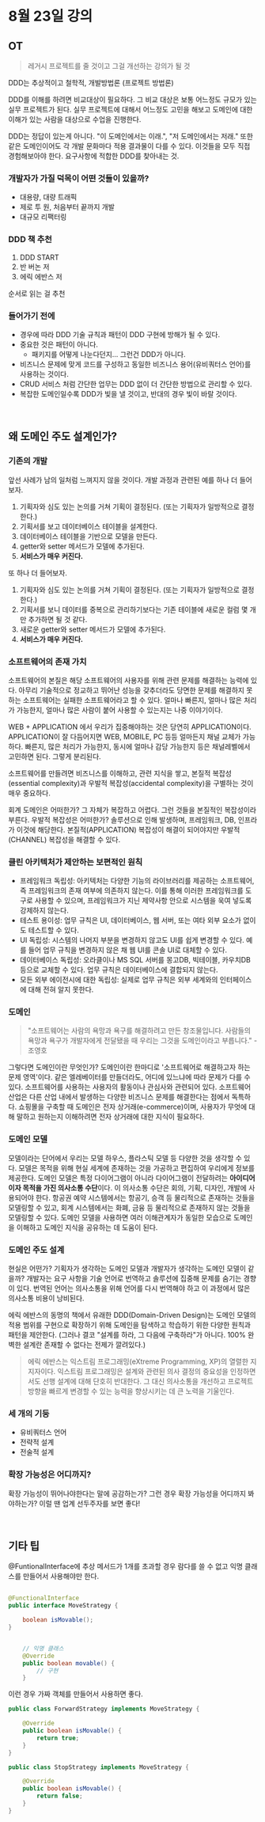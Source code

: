 # 8월 23일 강의

## OT

> 레거시 프로젝트를 줄 것이고 그걸 개선하는 강의가 될 것

DDD는 추상적이고 철학적, 개발방법론 (프로젝트 방법론)

DDD를 이해를 하려면 비교대상이 필요하다.
그 비교 대상은 보통 어느정도 규모가 있는 실무 프로젝트가 된다.
실무 프로젝트에 대해서 어느정도 고민을 해보고 도메인에 대한 이해가 있는 사람을
대상으로 수업을 진행한다.

DDD는 정답이 있는게 아니다.
"이 도메인에서는 이래.", "저 도메인에서는 저래."
또한 같은 도메인이어도 각 개발 문화마다 적용 결과물이 다를 수 있다.
이것들을 모두 직접 경험해보아야 한다.
요구사항에 적합한 DDD를 찾아내는 것.

### 개발자가 가질 덕목이 어떤 것들이 있을까?

- 대용량, 대량 트래픽
- 제로 투 원, 처음부터 끝까지 개발
- 대규모 리팩터링

### DDD 책 추천

1. DDD START
2. 반 버논 저
3. 에릭 에반스 저

순서로 읽는 걸 추천

### 들어가기 전에

- 경우에 따라 DDD 기술 규칙과 패턴이 DDD 구현에 방해가 될 수 있다.
- 중요한 것은 패턴이 아니다.
    - 패키지를 어떻게 나눈다던지... 그런건 DDD가 아니다.
- 비즈니스 문제에 맞게 코드를 구성하고 동일한 비즈니스 용어(유비쿼터스 언어)를 사용하는 것이다.
- CRUD 서비스 처럼 간단한 업무는 DDD 없이 더 간단한 방법으로 관리할 수 있다.
- 복잡한 도메인일수록 DDD가 빛을 낼 것이고, 반대의 경우 빛이 바랄 것이다.

<br>

## 왜 도메인 주도 설계인가?

### 기존의 개발

앞선 사례가 남의 일처럼 느껴지지 않을 것이다. 개발 과정과 관련된 예를 하나 더 들어보자.

1. 기획자와 심도 있는 논의를 거쳐 기획이 결정된다. (또는 기획자가 일방적으로 결정한다.)
2. 기획서를 보고 데이터베이스 테이블을 설계한다.
3. 데이터베이스 테이블을 기반으로 모델을 만든다.
4. getter와 setter 메서드가 모델에 추가된다.
5. **서비스가 매우 커진다.**

또 하나 더 들어보자.

1. 기획자와 심도 있는 논의를 거쳐 기획이 결정된다. (또는 기획자가 일방적으로 결정한다.)
2. 기획서를 보니 데이터를 중복으로 관리하기보다는 기존 테이블에 새로운 컬럼 몇 개만 추가하면 될 것 같다.
3. 새로운 getter와 setter 메서드가 모델에 추가된다.
4. **서비스가 매우 커진다.**

### 소프트웨어의 존재 가치

소프트웨어의 본질은 해당 소프트웨어의 사용자를 위해 관련 문제를 해결하는 능력에 있다.
아무리 기술적으로 정교하고 뛰어난 성능을 갖추더라도 당면한 문제를 해결하지 못하는 소프트웨어는
실패한 소프트웨어라고 할 수 있다. 얼마나 빠른지, 얼마나 많은 처리가 가능한지, 얼마나 많은 사람이 붙어
사용할 수 있는지는 나중 이야기이다.

WEB + APPLICATION 에서 우리가 집중해야하는 것은 당연히 APPLICATION이다.
APPLICATION이 잘 다듬어지면 WEB, MOBILE, PC 등등 얼마든지 채널 교체가 가능하다.
빠른지, 많은 처리가 가능한지, 동시에 얼마나 감당 가능한지 등은 채널레벨에서 고민하면 된다.
그렇게 분리된다.

소프트웨어를 만들려면 비즈니스를 이해하고, 관련 지식을 쌓고, 본질적 복잡성(essential complexity)과
우발적 복잡성(accidental complexity)을 구별하는 것이 매우 중요하다.

회계 도메인은 어떠한가? 그 자체가 복잡하고 어렵다. 그런 것들을 본질적인 복잡성이라 부른다.
우발적 복잡성은 어떠한가? 솔루션으로 인해 발생하며, 프레임워크, DB, 인프라가 이것에 해당한다.
본질적(APPLICATION) 복잡성이 해결이 되어야지만 우발적(CHANNEL) 복잡성을 해결할 수 있다.

### 클린 아키텍처가 제안하는 보편적인 원칙

- 프레임워크 독립성: 아키텍처는 다양한 기능의 라이브러리를 제공하는 소프트웨어, 즉 프레임워크의 존재 여부에 의존하지 않는다. 이를 통해 이러한 프레임워크를 도구로 사용할 수
  있으며, 프레임워크가 지닌 제약사항 안으로 시스템을 욱여 넣도록 강제하지 않는다.
- 테스트 용이성: 업무 규칙은 UI, 데이터베이스, 웹 서버, 또는 여타 외부 요소가 없이도 테스트할 수 있다.
- UI 독립성: 시스템의 나머지 부분을 변경하지 않고도 UI를 쉽게 변경할 수 있다. 예를 들어 업무 규칙을 변경하지 않은 채 웹 UI를 콘솔 UI로 대체할 수 있다.
- 데이터베이스 독립성: 오라클이나 MS SQL 서버를 몽고DB, 빅테이블, 카우치DB 등으로 교체할 수 있다. 업무 규칙은 데이터베이스에 결합되지 않는다.
- 모든 외부 에이전시에 대한 독립성: 실제로 업무 규칙은 외부 세계와의 인터페이스에 대해 전혀 알지 못한다.

### 도메인

> "소프트웨어는 사람의 욕망과 욕구를 해결하려고 만든 창조물입니다. 사람들의 욕망과 욕구가 개발자에게 전달됐을 때 우리는 그것을 도메인이라고 부릅니다." - 조영호

그렇다면 도메인이란 무엇인가? 도메인이란 한마디로 '소프트웨어로 해결하고자 하는 문제 영역'이다.
같은 엘레베이터를 만들더라도, 어디에 있느냐에 따라 문제가 다를 수 있다.
소프트웨어를 사용하는 사용자의 활동이나 관심사와 관련되어 있다.
소프트웨어 산업은 다른 산업 내에서 발생하는 다양한 비즈니스 문제를 해결한다는 점에서 독특하다.
쇼핑몰을 구축할 때 도메인은 전자 상거래(e-commerce)이며, 사용자가 무엇에 대해 말하고 원하는지 이해하려면
전자 상거래에 대한 지식이 필요하다.

### 도메인 모델

모델이라는 단어에서 우리는 모델 하우스, 플라스틱 모델 등 다양한 것을 생각할 수 있다.
모델은 목적을 위해 현실 세계에 존재하는 것을 가공하고 편집하여 우리에게 정보를 제공한다.
도메인 모델은 특정 다이어그램이 아니라 다이어그램이 전달하려는 **아이디어이자 목적을 가진 의사소통 수단**이다.
이 의사소통 수단은 회의, 기획, 디자인, 개발에 사용되어야 한다.
항공권 예약 시스템에서는 항공기, 승객 등 물리적으로 존재하는 것들을 모델링할 수 있고,
회계 시스템에서는 화폐, 금융 등 물리적으로 존재하지 않는 것들을 모델링할 수 있다.
도메인 모델을 사용하면 여러 이해관계자가 동일한 모습으로 도메인을 이해하고 도메인 지식을 공유하는 데 도움이 된다.

### 도메인 주도 설계

현실은 어떤가? 기획자가 생각하는 도메인 모델과 개발자가 생각하는 도메인 모델이 같을까?
개발자는 요구 사항을 기술 언어로 번역하고 솔루션에 집중해 문제를 숨기는 경향이 있다.
번역된 언어는 의사소통을 위해 언어를 다시 번역해야 하고 이 과정에서 많은 의사소통 비용이 낭비된다.

에릭 에반스의 동명의 책에서 유래한 DDD(Domain-Driven Design)는 도메인 모델의 적용 범위를 구현으로 확장하기 위해
도메인을 탐색하고 학습하기 위한 다양한 원칙과 패턴을 제안한다.
(그러나 결코 "설계를 하라, 그 다음에 구축하라"가 아니다. 100% 완벽한 설계란 존재할 수 없다는 전제가 깔려있다.)

> 에릭 에반스는 익스트림 프로그래밍(eXtreme Programming, XP)의 열렬한 지지자이다.
> 익스트림 프로그래밍은 설계와 관련된 의사 결정의 중요성을 인정하면서도 선행 설계에 대해 단호히 반대한다.
> 그 대신 의사소통을 개선하고 프로젝트 방향을 빠르게 변경할 수 있는 능력을 향상시키는 데 큰 노력을 기울인다.

### 세 개의 기둥

- 유비쿼터스 언어
- 전략적 설계
- 전술적 설계

### 확장 가능성은 어디까지?

확장 가능성이 뛰어나야한다는 말에 공감하는가? 그런 경우 확장 가능성을 어디까지 봐야하는가?
이럴 땐 업계 선두주자를 보면 좋다!

<br>

## 기타 팁
@FuntionalInterface에 추상 메서드가 1개를 초과할 경우
람다를 쓸 수 없고 익명 클래스를 만들어서 사용해야만 한다.

```java

@FunctionalInterface
public interface MoveStrategy {

    boolean isMovable();
}


    // 익명 클래스
    @Override
    public boolean movable() {
        // 구현
    }
```

이런 경우 가짜 객체를 만들어서 사용하면 좋다.

```java
public class ForwardStrategy implements MoveStrategy {

    @Override
    public boolean isMovable() {
        return true;
    }
}

public class StopStrategy implements MoveStrategy {

    @Override
    public boolean isMovable() {
        return false;
    }
}
```

